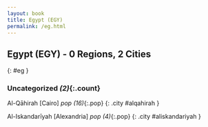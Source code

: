 ```yaml
---
layout: book
title: Egypt (EGY)
permalink: /eg.html
---
```


## Egypt (EGY) - 0 Regions, 2 Cities
{: #eg }





### Uncategorized _(2)_{:.count}


Al-Qāhirah [Cairo]  _pop (16)_{:.pop} {: .city #alqahirah } <br>

Al-Iskandarīyah [Alexandria]  _pop (4)_{:.pop} {: .city #aliskandariyah } <br>


 
